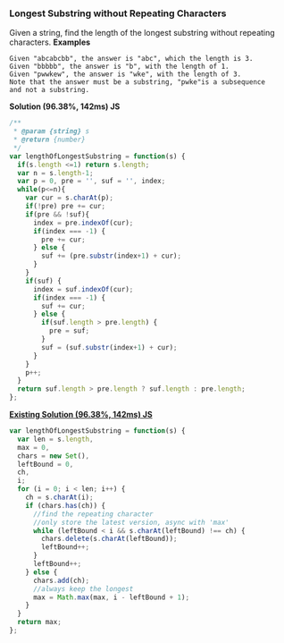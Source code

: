 ### Longest Substring without Repeating Characters
Given a string, find the length of the longest substring without repeating characters.
**Examples**
```
Given "abcabcbb", the answer is "abc", which the length is 3.
Given "bbbbb", the answer is "b", with the length of 1.
Given "pwwkew", the answer is "wke", with the length of 3. 
Note that the answer must be a substring, "pwke"is a subsequence 
and not a substring.
```
**Solution (96.38%, 142ms) JS**
```js
/**
 * @param {string} s
 * @return {number}
 */
var lengthOfLongestSubstring = function(s) {
  if(s.length <=1) return s.length;
  var n = s.length-1;
  var p = 0, pre = '', suf = '', index;
  while(p<=n){
    var cur = s.charAt(p);
    if(!pre) pre += cur;
    if(pre && !suf){
      index = pre.indexOf(cur);
      if(index === -1) {
        pre += cur;
      } else {
        suf += (pre.substr(index+1) + cur);
      }
    }
    if(suf) {
      index = suf.indexOf(cur);
      if(index === -1) {
        suf += cur;
      } else {
        if(suf.length > pre.length) {
          pre = suf;
        }
        suf = (suf.substr(index+1) + cur);
      }
    }
    p++;
  }
  return suf.length > pre.length ? suf.length : pre.length;
};
```
[**Existing Solution (96.38%, 142ms) JS**](https://github.com/paopao2/leetcode-js/blob/master/Longest%20Substring%20Without%20Repeating%20Characters.js)
```js
var lengthOfLongestSubstring = function(s) {
  var len = s.length,
  max = 0,
  chars = new Set(),
  leftBound = 0,
  ch,
  i;
  for (i = 0; i < len; i++) {
    ch = s.charAt(i);
    if (chars.has(ch)) {
      //find the repeating character
      //only store the latest version, async with 'max'
      while (leftBound < i && s.charAt(leftBound) !== ch) {
        chars.delete(s.charAt(leftBound));
        leftBound++;
      }  
      leftBound++;
    } else {
      chars.add(ch);
      //always keep the longest
      max = Math.max(max, i - leftBound + 1);
    }
  }
  return max;
};
```

